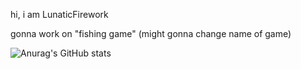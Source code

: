 hi, i am LunaticFirework

gonna work on "fishing game" (might gonna change name of game)

![Anurag's GitHub stats](https://github-readme-stats.vercel.app/api?username=LunaticFirework&hide=contribs,prs)

